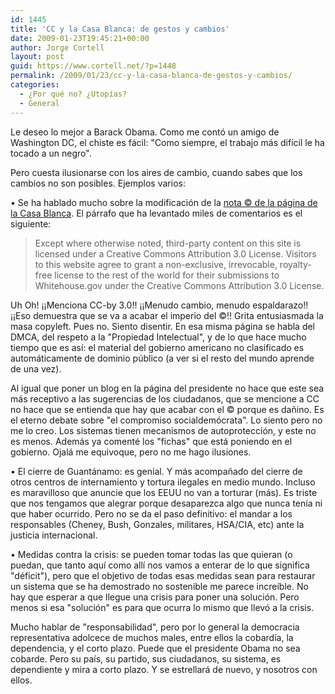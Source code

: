 ```yaml
---
id: 1445
title: 'CC y la Casa Blanca: de gestos y cambios'
date: 2009-01-23T19:45:21+00:00
author: Jorge Cortell
layout: post
guid: https://www.cortell.net/?p=1448
permalink: /2009/01/23/cc-y-la-casa-blanca-de-gestos-y-cambios/
categories:
  - ¿Por qué no? ¿Utopías?
  - General
---
```

Le deseo lo mejor a Barack Obama. Como me contó un amigo de Washington DC, el chiste es fácil: "Como siempre, el trabajo más difícil le ha tocado a un negro".

Pero cuesta ilusionarse con los aires de cambio, cuando sabes que los cambios no son posibles. Ejemplos varios:

• Se ha hablado mucho sobre la modificación de la <a title="White House Copyright" href="https://www.whitehouse.gov/copyright/" target="_blank">nota © de la página de la Casa Blanca</a>. El párrafo que ha levantado miles de comentarios es el siguiente:

> Except where otherwise noted, third-party content on this site is licensed under a Creative Commons Attribution 3.0 License. Visitors to this website agree to grant a non-exclusive, irrevocable, royalty-free license to the rest of the world for their submissions to Whitehouse.gov under the Creative Commons Attribution 3.0 License.

Uh Oh! ¡¡Menciona CC-by 3.0!! ¡¡Menudo cambio, menudo espaldarazo!! ¡¡Eso demuestra que se va a acabar el imperio del ©!! Grita entusiasmada la masa copyleft. Pues no. Siento disentir. En esa misma página se habla del DMCA, del respeto a la "Propiedad Intelectual", y de lo que hace mucho tiempo que es así: el material del gobierno americano no clasificado es automáticamente de dominio público (a ver si el resto del mundo aprende de una vez).

Al igual que poner un blog en la página del presidente no hace que este sea más receptivo a las sugerencias de los ciudadanos, que se mencione a CC no hace que se entienda que hay que acabar con el © porque es dañino. Es el eterno debate sobre "el compromiso socialdemócrata". Lo siento pero no me lo creo. Los sistemas tienen mecanismos de autoprotección, y este no es menos. Además ya comenté los "fichas" que está poniendo en el gobierno. Ojalá me equivoque, pero no me hago ilusiones.

• El cierre de Guantánamo: es genial. Y más acompañado del cierre de otros centros de internamiento y tortura ilegales en medio mundo. Incluso es maravilloso que anuncie que los EEUU no van a torturar (más). Es triste que nos tengamos que alegrar porque desaparezca algo que nunca tenía ni que haber ocurrido. Pero no se da el paso definitivo: el mandar a los responsables (Cheney, Bush, Gonzales, militares, HSA/CIA, etc) ante la justicia internacional.

• Medidas contra la crisis: se pueden tomar todas las que quieran (o puedan, que tanto aquí como allí nos vamos a enterar de lo que significa "déficit"), pero que el objetivo de todas esas medidas sean para restaurar un sistema que se ha demostrado no sostenible me parece increíble. No hay que esperar a que llegue una crisis para poner una solución. Pero menos si esa "solución" es para que ocurra lo mismo que llevó a la crisis.

Mucho hablar de "responsabilidad", pero por lo general la democracia representativa adolcece de muchos males, entre ellos la cobardía, la dependencia, y el corto plazo. Puede que el presidente Obama no sea cobarde. Pero su país, su partido, sus ciudadanos, su sistema, es dependiente y mira a corto plazo. Y se estrellará de nuevo, y nosotros con ellos.